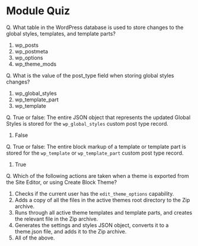 # Module Quiz

Q. What table in the WordPress database is used to store changes to the global styles, templates, and template parts?
1. wp_posts
2. wp_postmeta
3. wp_options
4. wp_theme_mods

Q. What is the value of the post_type field when storing global styles changes?
1. wp_global_styles
2. wp_template_part
3. wp_template

Q. True or false: The entire JSON object that represents the updated Global Styles is stored for the `wp_global_styles` custom post type record.
1. False

Q. True or false: The entire block markup of a template or template part is stored for the `wp_template` or `wp_template_part` custom post type record.
1. True

Q. Which of the following actions are taken when a theme is exported from the Site Editor, or using Create Block Theme?
1. Checks if the current user has the `edit_theme_options` capability.
2. Adds a copy of all the files in the active themes root directory to the Zip archive.
3. Runs through all active theme templates and template parts, and creates the relevant file in the Zip archive.
4. Generates the settings and styles JSON object, converts it to a theme.json file, and adds it to the Zip archive.
5. All of the above.

